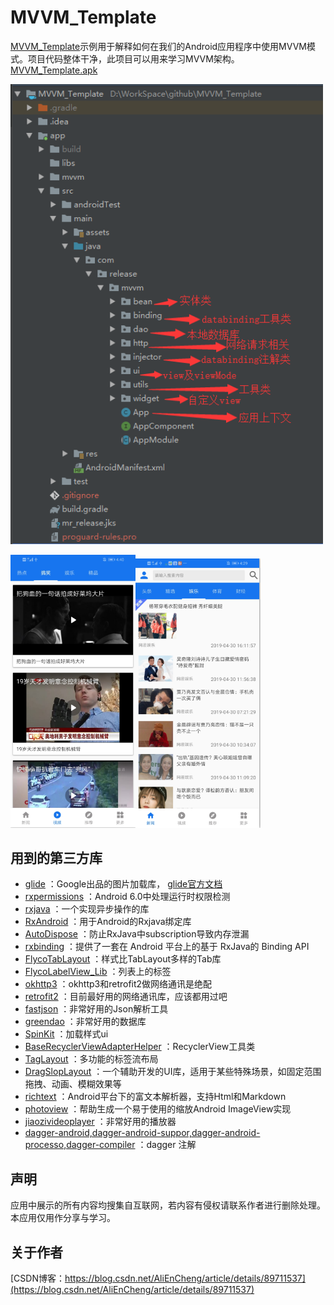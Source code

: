 MVVM_Template
=

[MVVM_Template](https://github.com/enChenging/MVVM_Template)示例用于解释如何在我们的Android应用程序中使用MVVM模式。项目代码整体干净，此项目可以用来学习MVVM架构。[MVVM_Template.apk](https://download.csdn.net/download/aliencheng/11160067)

<img src="https://github.com/enChenging/MVVM_Template/blob/master/screenshot/mvvm.png" width="500">

<img src="https://github.com/enChenging/MVVM_Template/blob/master/screenshot/mvvm2.png" width="200"><img src="https://github.com/enChenging/MVVM_Template/blob/master/screenshot/mvvm3.png" width="200">


用到的第三方库
-
- [glide](https://github.com/bumptech/glide)
	：Google出品的图片加载库， 
[glide官方文档](https://mrfu.me/2016/02/27/Glide_Getting_Started/)
- [rxpermissions](https://github.com/tbruyelle/RxPermissions)
	：Android 6.0中处理运行时权限检测
- [rxjava](https://github.com/ReactiveX/RxJava)
	：一个实现异步操作的库
- [RxAndroid](https://github.com/ReactiveX/RxAndroid)
	：用于Android的Rxjava绑定库
- [AutoDispose](https://github.com/uber/AutoDispose)
	：防止RxJava中subscription导致内存泄漏
- [rxbinding](https://github.com/JakeWharton/RxBinding)
	：提供了一套在 Android 平台上的基于 RxJava的 Binding API	
- [FlycoTabLayout](https://github.com/H07000223/FlycoTabLayout)
	：样式比TabLayout多样的Tab库
- [FlycoLabelView_Lib](https://github.com/H07000223/FlycoLabelView)
	：列表上的标签
- [okhttp3](https://github.com/square/okhttp)
	：okhttp3和retrofit2做网络通讯是绝配
- [retrofit2](https://github.com/square/retrofit)
	：目前最好用的网络通讯库，应该都用过吧
- [fastjson](https://github.com/alibaba/fastjson)
	：非常好用的Json解析工具
- [greendao](https://github.com/greenrobot/greenDAO)
	：非常好用的数据库
- [SpinKit](https://github.com/ybq/Android-SpinKit)
	：加载样式ui
- [BaseRecyclerViewAdapterHelper](https://github.com/CymChad/BaseRecyclerViewAdapterHelper)
	：RecyclerView工具类
- [TagLayout](https://github.com/Rukey7/TagLayout)
	：多功能的标签流布局
- [DragSlopLayout](https://github.com/Rukey7/DragSlopLayout)
	：一个辅助开发的UI库，适用于某些特殊场景，如固定范围拖拽、动画、模糊效果等
- [richtext](https://github.com/zzhoujay/RichText)
	：Android平台下的富文本解析器，支持Html和Markdown
- [photoview](https://github.com/chrisbanes/PhotoView)
	：帮助生成一个易于使用的缩放Android ImageView实现
- [jiaozivideoplayer](https://github.com/lipangit/JiaoZiVideoPlayer)
	：非常好用的播放器
- [dagger-android,dagger-android-suppor,dagger-android-processo,dagger-compiler](https://github.com/google/dagger)
	：dagger 注解
 
声明
-
应用中展示的所有内容均搜集自互联网，若内容有侵权请联系作者进行删除处理。本应用仅用作分享与学习。

关于作者
-
[CSDN博客：https://blog.csdn.net/AliEnCheng/article/details/89711537](https://blog.csdn.net/AliEnCheng/article/details/89711537)
